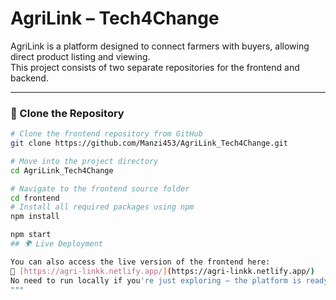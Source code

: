 # AgriLink – Tech4Change

AgriLink is a platform designed to connect farmers with buyers, allowing direct product listing and viewing.  
This project consists of two separate repositories for the frontend and backend.

---



### 🔗 Clone the Repository
```bash
# Clone the frontend repository from GitHub
git clone https://github.com/Manzi453/AgriLink_Tech4Change.git

# Move into the project directory
cd AgriLink_Tech4Change

# Navigate to the frontend source folder
cd frontend
# Install all required packages using npm
npm install

npm start
## 🌍 Live Deployment

You can also access the live version of the frontend here:  
🔗 [https://agri-linkk.netlify.app/](https://agri-linkk.netlify.app/)  
No need to run locally if you're just exploring — the platform is ready online.
"""

